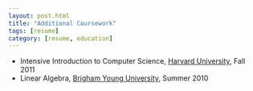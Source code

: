 ```yaml
---
layout: post.html
title: "Additional Coursework"
tags: [resume]
category: [resume, education]
---
```


* Intensive Introduction to Computer Science, [Harvard University][harvard], Fall 2011
* Linear Algebra, [Brigham Young University][byu], Summer 2010

[byu]: http://is.byu.edu/site/
[harvard]: http://www.extension.harvard.edu